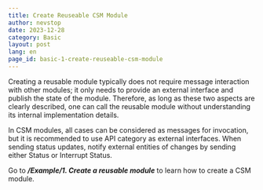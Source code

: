 ```yaml
---
title: Create Reuseable CSM Module
author: nevstop
date: 2023-12-28
category: Basic
layout: post
lang: en
page_id: basic-1-create-reuseable-csm-module
---
```


Creating a reusable module typically does not require message interaction with other modules; it only needs to provide an external interface and publish the state of the module. Therefore, as long as these two aspects are clearly described, one can call the reusable module without understanding its internal implementation details.

In CSM modules, all cases can be considered as messages for invocation, but it is recommended to use API category as external interfaces. When sending status updates, notify external entities of changes by sending either Status or Interrupt Status.

Go to _**/Example/1. Create a reusable module**_ to learn how to create a CSM module.
